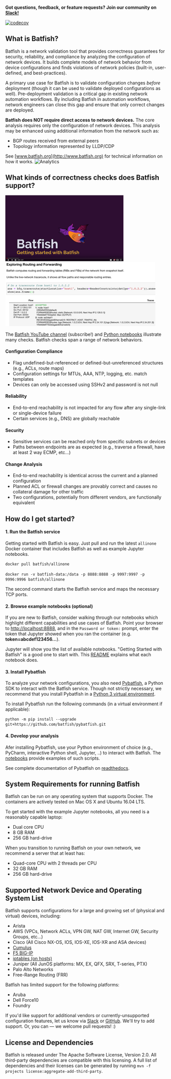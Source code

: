 
**Got questions, feedback, or feature requests? Join our community on [Slack!](https://join.slack.com/t/batfish-org/shared_invite/enQtMzA0Nzg2OTAzNzQ1LTcyYzY3M2Q0NWUyYTRhYjdlM2IzYzRhZGU1NWFlNGU2MzlhNDY3OTJmMDIyMjQzYmRlNjhkMTRjNWIwNTUwNTQ)**

[![codecov](https://codecov.io/gh/batfish/batfish/branch/master/graph/badge.svg)](https://codecov.io/gh/batfish/batfish)

## What is Batfish?

Batfish is a network validation tool that provides correctness guarantees for security, reliability, and compliance by analyzing the configuration of network devices. It builds complete models of network behavior from device configurations and finds violations of network policies (built-in, user-defined, and best-practices).

A primary use case for Batfish is to validate configuration changes *before* deployment (though it can be used to validate deployed configurations as well). Pre-deployment validation is a critical gap in existing network automation workflows. By including Batfish in automation workflows, network engineers can close this gap and ensure that only correct changes are deployed.

**Batfish does NOT require direct access to network devices.** The core analysis requires only the configuration of network devices. This analysis may be enhanced using additional information from the network such as:
* BGP routes received from external peers
* Topology information represented by LLDP/CDP

See [www.batfish.org](http://www.batfish.org) for technical information on how it works. ![Analytics](https://ga-beacon.appspot.com/UA-100596389-3/open-source/batfish?pixel&useReferer)

## What kinds of correctness checks does Batfish support?

[<img src=batfish_video.png width=370>](https://www.youtube.com/channel/UCA-OUW_3IOt9U_s60KvmJYA/videos)
[<img src=batfish_notebook.png width=470>](https://github.com/batfish/pybatfish/tree/master/jupyter_notebooks)

The [Batfish YouTube channel](https://www.youtube.com/channel/UCA-OUW_3IOt9U_s60KvmJYA/videos) (subscribe!) and [Python notebooks](https://github.com/batfish/pybatfish/tree/master/jupyter_notebooks) illustrate many checks. Batfish checks span a range of network behaviors.
#### Configuration Compliance
* Flag undefined-but-referenced or defined-but-unreferenced structures (e.g., ACLs, route maps)
* Configuration settings for MTUs, AAA, NTP, logging, etc. match templates
* Devices can only be accessed using SSHv2 and password is not null
#### Reliability
* End-to-end reachability is not impacted for any flow after any single-link or single-device failure
* Certain services (e.g., DNS) are globally reachable
#### Security
* Sensitive services can be reached only from specific subnets or devices
* Paths between endpoints are as expected (e.g., traverse a firewall, have at least 2 way ECMP, etc...)
#### Change Analysis
* End-to-end reachability is identical across the current and a planned configuration
* Planned ACL or firewall changes are provably correct and causes no collateral damage for other traffic
* Two configurations, potentially from different vendors, are functionally equivalent



## How do I get started?

#### 1. Run the Batfish service
Getting started with Batfish is easy. Just pull and run the latest `allinone` Docker container that includes Batfish as well as example Jupyter notebooks. 

    docker pull batfish/allinone
   
    docker run -v batfish-data:/data -p 8888:8888 -p 9997:9997 -p 9996:9996 batfish/allinone

The second command starts the Batfish service and maps the necessary TCP ports. 

#### 2. Browse example notebooks (optional)

If you are new to Batfish, consider walking through our notebooks which highlight different capabilities and use cases of Batfish. Point your browser to [http://localhost:8888](http://localhost:8888), and in the `Password or token:` prompt, enter the token that Jupyter showed when you ran the container (e.g. **token=abcdef123456...**). 

Jupyter will show you the list of available notebooks. "Getting Started with Batfish" is a good one to start with. This [README](https://github.com/batfish/pybatfish/tree/master/jupyter_notebooks) explains what each notebook does. 


#### 3. Install Pybatfish

To analyze your network configurations, you also need [Pybatfish](https://www.github.com/batfish/pybatfish), a Python SDK to interact with the Batfish service. Though not strictly necessary, we recommend that you install Pybatfish in a [Python 3 virtual environment](https://docs.python.org/3/library/venv.html). 

To install Pybatfish run the following commands (in a virtual environment if applicable):

    python -m pip install --upgrade git+https://github.com/batfish/pybatfish.git

#### 4. Develop your analysis 

Afer installing Pybatfish, use your Python environment of choice (e.g., PyCharm, interactive Python shell, Jupyter, ..) to interact with Batfish. The [notebooks](https://github.com/batfish/pybatfish/tree/master/jupyter_notebooks) provide examples of such scripts. 

See complete documentation of Pybatfish on [readthedocs](https://pybatfish.readthedocs.io/en/latest/quickstart.html).


## System Requirements for running Batfish

Batfish can be run on any operating system that supports Docker. The containers are actively tested on Mac OS X and Ubuntu 16.04 LTS.

To get started with the example Jupyter notebooks, all you need is a reasonably capable laptop:

* Dual core CPU
* 8 GB RAM
* 256 GB hard-drive

When you transition to running Batfish on your own network, we recommend a server that at least has:

* Quad-core CPU with 2 threads per CPU
* 32 GB RAM
* 256 GB hard-drive


## Supported Network Device and Operating System List

Batfish supports configurations for a large and growing set of (physical and virtual) devices, including:

* Arista
* AWS (VPCs, Network ACLs, VPN GW, NAT GW, Internet GW, Security Groups, etc…)
* Cisco (All Cisco NX-OS, IOS, IOS-XE, IOS-XR and ASA devices)
* [Cumulus](https://github.com/batfish/batfish/wiki/Packaging-snapshots-for-analysis#format-for-cumulus-configuration-files)
* [F5 BIG-IP](https://github.com/batfish/batfish/wiki/Packaging-snapshots-for-analysis#format-for-f5-big-ip-configuration-files)
* [iptables (on hosts)](https://github.com/batfish/batfish/wiki/Packaging-snapshots-for-analysis#format-for-host-json-files)
* Juniper (All JunOS platforms: MX, EX, QFX, SRX, T-series, PTX)
* Palo Alto Networks
* Free-Range Routing (FRR)

Batfish has limited support for the following platforms:

* Aruba
* Dell Force10
* Foundry

If you'd like support for additional vendors or currently-unsupported configuration features, let us know via [Slack](https://join.slack.com/t/batfish-org/shared_invite/enQtMzA0Nzg2OTAzNzQ1LTUxOTJlY2YyNTVlNGQ3MTJkOTIwZTU2YjY3YzRjZWFiYzE4ODE5ODZiNjA4NGI5NTJhZmU2ZTllOTMwZDhjMzA) or [GitHub](https://github.com/batfish/batfish/issues/new). We'll try to add support. Or, you can &mdash; we welcome pull requests! :)

## License and Dependencies

Batfish is released under The Apache Software License, Version 2.0. All
third-party dependencies are compatible with this licensing. A full list of
dependencies and their licenses can be generated by running
`mvn -f projects license:aggregate-add-third-party`.
